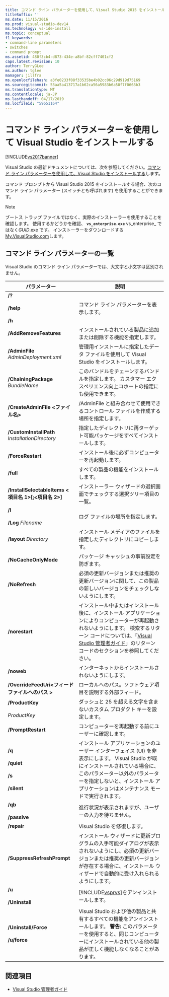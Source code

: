 ```yaml
---
title: コマンド ライン パラメーターを使用して、Visual Studio 2015 をインストールする |Microsoft Docs
titleSuffix: ''
ms.date: 11/15/2016
ms.prod: visual-studio-dev14
ms.technology: vs-ide-install
ms.topic: conceptual
f1_keywords:
- command-line parameters
- switches
- command prompt
ms.assetid: 480f3cb4-d873-434e-a8bf-82cff7401cf2
caps.latest.revision: 10
author: TerryGLee
ms.author: tglee
manager: jillfra
ms.openlocfilehash: a3fe0233f08f33535be4b02cc06c29d919d75169
ms.sourcegitcommit: 53aa5a413717a1b62ca56a5983b6a50f7f0663b3
ms.translationtype: MT
ms.contentlocale: ja-JP
ms.lasthandoff: 04/17/2019
ms.locfileid: "59651164"
---
```

# <a name="use-command-line-parameters-to-install-visual-studio"></a>コマンド ライン パラメーターを使用して Visual Studio をインストールする
[!INCLUDE[vs2017banner](../includes/vs2017banner.md)]

Visual Studio の最新ドキュメントについては、次を参照してください。[コマンド ライン パラメーターを使用して、Visual Studio をインストールする](/visualstudio/install/use-command-line-parameters-to-install-visual-studio)します。

コマンド プロンプトから Visual Studio 2015 をインストールする場合、次のコマンド ライン パラメーター (スイッチとも呼ばれます) を使用することができます。

> [!NOTE]
> ブートス トラップ ファイルではなく、実際のインストーラーを使用することを確認します。 使用するかどうかを確認、 **`vs_enterprise.exe`** vs_enterprise_ ではなく*GUID*.exe です。 インストーラーをダウンロードする[My.VisualStudio.com](https://my.visualstudio.com/downloads?q=visual%20studio%20enterprise%202015)します。

## <a name="list-of-command-line-parameters"></a>コマンド ライン パラメーターの一覧

Visual Studio のコマンド ライン パラメーターでは、大文字と小文字は区別されません。

|パラメーター|説明|
|---------------|-----------------|
|**/?**<br /><br /> **/help**<br /><br /> **/h**|コマンド ライン パラメーターを表示します。|
|**/AddRemoveFeatures**|インストールされている製品に追加または削除する機能を指定します。|
|**/AdminFile** *AdminDeployment.xml*|管理用インストールに指定したデータ ファイルを使用して Visual Studio をインストールします。|
|**/ChainingPackage** *BundleName*|このバンドルをチェーンするバンドルを指定します。 カスタマー エクスペリエンス向上コホートの指定にも使用できます。|
|**/CreateAdminFile \<ファイル名>**|/AdminFile と組み合わせて使用できるコントロール ファイルを作成する場所を指定します。|
|**/CustomInstallPath** *InstallationDirectory*|指定したディレクトリに再ターゲット可能パッケージをすべてインストールします。|
|**/ForceRestart**|インストール後に必ずコンピューターを再起動します。|
|**/full**|すべての製品の機能をインストールします。|
|**/InstallSelectableItems \<項目名 1>[;\<項目名 2>]**|インストーラー ウィザードの選択画面でチェックする選択ツリー項目の一覧。|
|**/l**<br /><br /> **/Log** *Filename*|ログ ファイルの場所を指定します。|
|**/layout** *Directory*|インストール メディアのファイルを指定したディレクトリにコピーします。|
|**/NoCacheOnlyMode**|パッケージ キャッシュの事前設定を防ぎます。|
|**/NoRefresh**|必須の更新バージョンまたは推奨の更新バージョンに関して、この製品の新しいバージョンをチェックしないようにします。|
|**/norestart**|インストール中またはインストール後に、インストール アプリケーションによりコンピューターが再起動されないようにします。 検索するリターン コードについては、「[Visual Studio 管理者ガイド](../install/visual-studio-administrator-guide.md)」のリターン コードのセクションを参照してください。|
|**/noweb**|インターネットからインストールされないようにします。|
|**/OverrideFeedUri\<フィード ファイルへのパス >**|ローカルへのパス。ソフトウェア項目を説明する外部フィード。|
|**/ProductKey**<br /><br /> *ProductKey*|ダッシュと 25 を超える文字を含まないカスタム プロダクト キーを設定します。|
|**/PromptRestart**|コンピューターを再起動する前にユーザーに確認します。|
|**/q**<br /><br /> **/quiet**<br /><br /> **/s**<br /><br /> **/silent**|インストール アプリケーションのユーザー インターフェイス (UI) を非表示にします。 Visual Studio が既にインストールされている場合に、このパラメーター以外のパラメーターを指定しないと、インストール アプリケーションはメンテナンス モードで実行されます。|
|**/qb**<br /><br /> **/passive**|進行状況が表示されますが、ユーザーの入力を待ちません。|
|**/repair**|Visual Studio を修復します。|
|**/SuppressRefreshPrompt**|インストール ウィザードに更新プログラムの入手可能ダイアログが表示されないようにし、必須の更新バージョンまたは推奨の更新バージョンが存在する場合に、インストール ウィザードで自動的に受け入れられるようにします。|
|**/u**<br /><br /> **/Uninstall**|[!INCLUDE[vsprvs](../includes/vsprvs-md.md)]をアンインストールします。|
|**/Uninstall/Force**<br /><br /> **/u/force**|Visual Studio および他の製品と共有するすべての機能をアンインストールします。 **警告:** このパラメーターを使用すると、同じコンピューターにインストールされている他の製品が正しく機能しなくなることがあります。|

## <a name="see-also"></a>関連項目

- [Visual Studio 管理者ガイド](../install/visual-studio-administrator-guide.md)